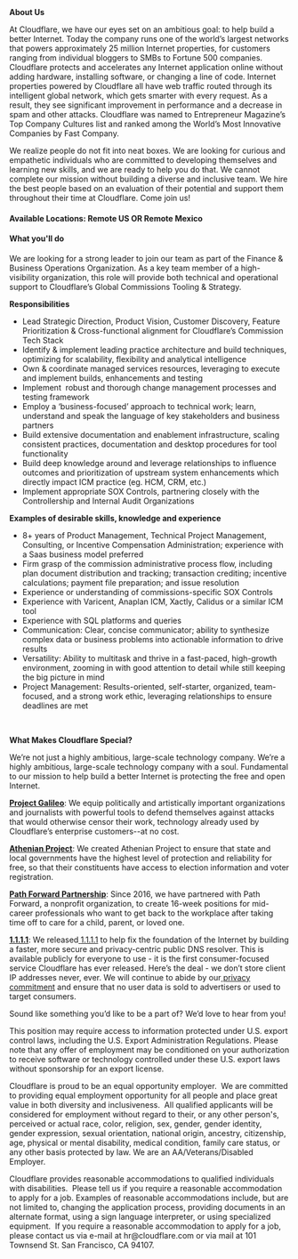 <div class="content-intro">
	<div><strong>About Us</strong></div>
	<div>
		<p><span style="font-weight: 400;">At Cloudflare, we have our eyes set on an ambitious goal: to help build a better Internet. Today the company runs one of the world’s largest networks that powers approximately 25 million Internet properties, for customers ranging from individual bloggers to SMBs to Fortune 500 companies. Cloudflare protects and accelerates any Internet application online without adding hardware, installing software, or changing a line of code. Internet properties powered by Cloudflare all have web traffic routed through its intelligent global network, which gets smarter with every request. As a result, they see significant improvement in performance and a decrease in spam and other attacks. Cloudflare was named to Entrepreneur Magazine’s Top Company Cultures list and ranked among the World’s Most Innovative Companies by Fast Company.</span><span style="font-weight: 400;">&nbsp;</span></p>
		<p><span style="font-weight: 400;">We realize people do not fit into neat boxes. We are looking for curious and empathetic individuals who are committed to developing themselves and learning new skills, and we are ready to help you do that. We cannot complete our mission without building a diverse and inclusive team. We hire the best people based on an evaluation of their potential and support them throughout their time at Cloudflare. Come join us!&nbsp;</span></p>
	</div>
</div>
<h4>Available Locations: Remote US OR Remote Mexico</h4>
<h4>What you'll do</h4>
<p>We are looking for a strong leader to join our team as part of the Finance &amp; Business Operations Organization. As a key team member of a high-visibility organization, this role will provide both technical and operational support to Cloudflare’s Global Commissions Tooling &amp; Strategy.</p>
<p><strong>Responsibilities</strong></p>
<ul>
	<li>Lead Strategic Direction, Product Vision, Customer Discovery, Feature Prioritization &amp; Cross-functional alignment for Cloudflare’s Commission Tech Stack</li>
	<li>Identify &amp; implement leading practice architecture and build techniques, optimizing for scalability, flexibility and analytical intelligence</li>
	<li>Own &amp; coordinate managed services resources, leveraging to execute and implement builds, enhancements and testing</li>
	<li>Implement&nbsp; robust and thorough change management processes and&nbsp; testing framework</li>
	<li>Employ a ‘business-focused’ approach to technical work; learn, understand and speak the language of key stakeholders and business partners</li>
	<li>Build extensive documentation and enablement infrastructure, scaling consistent practices, documentation and desktop procedures for tool functionality</li>
	<li>Build deep knowledge around and leverage relationships to influence outcomes and prioritization of upstream system enhancements which directly impact ICM practice (eg. HCM, CRM, etc.)</li>
	<li>Implement appropriate SOX Controls, partnering closely with the Controllership and Internal Audit Organizations</li>
</ul>
<p><strong>Examples of desirable skills, knowledge and experience</strong></p>
<ul>
	<li>8+ years of Product Management, Technical Project Management, Consulting, or Incentive Compensation Administration; experience with a Saas business model preferred</li>
	<li>Firm grasp of the commission administrative process flow, including plan document distribution and tracking; transaction crediting; incentive calculations; payment file preparation; and issue resolution&nbsp;&nbsp;</li>
	<li>Experience or understanding of commissions-specific SOX Controls</li>
	<li>Experience with Varicent, Anaplan ICM, Xactly, Calidus or a similar ICM tool</li>
	<li>Experience with SQL platforms and queries</li>
	<li>Communication: Clear, concise communicator; ability to synthesize complex data or business problems into actionable information to drive results</li>
	<li>Versatility: Ability to multitask and thrive in a fast-paced, high-growth environment, zooming in with good attention to detail while still keeping the big picture in mind</li>
	<li>Project Management: Results-oriented, self-starter, organized, team-focused, and a strong work ethic, leveraging relationships to ensure deadlines are met</li>
</ul>
<p>&nbsp;</p>
<div class="content-conclusion">
	<p><strong>What Makes Cloudflare Special?</strong></p>
	<p><span style="font-weight: 400;">We’re not just a highly ambitious, large-scale technology company. We’re a highly ambitious, large-scale technology company with a soul. Fundamental to our mission to help build a better Internet is protecting the free and open Internet.</span></p>
	<p><a href="https://blog.cloudflare.com/protecting-free-expression-online/"><strong>Project Galileo</strong></a><span style="font-weight: 400;">: We equip politically and artistically important organizations and journalists with powerful tools to defend themselves against attacks that would otherwise censor their work, technology already used by Cloudflare’s enterprise customers--at no cost.</span></p>
	<p><strong><a href="https://www.cloudflare.com/athenian/">Athenian Project</a></strong><span style="font-weight: 400;">: We created Athenian Project to ensure that state and local governments have the highest level of protection and reliability for free, so that their constituents have access to election information and voter registration.</span></p>
	<p><a href="https://blog.cloudflare.com/tag/path-forward/"><strong>Path Forward Partnership</strong></a><span style="font-weight: 400;">: Since 2016, we have partnered with Path Forward, a nonprofit organization, to create 16-week positions for mid-career professionals who want to get back to the workplace after taking time off to care for a child, parent, or loved one.</span></p>
	<p><a href="https://1.1.1.1/"><strong>1.1.1.1</strong></a><span style="font-weight: 400;">: We released</span><a href="https://1.1.1.1/"> <span style="font-weight: 400;">1.1.1.1</span></a><span style="font-weight: 400;"> to help fix the foundation of the Internet by building a faster, more secure and privacy-centric public DNS resolver. This is available publicly for everyone to use - it is the first consumer-focused service Cloudflare has ever released. Here’s the deal - we don’t store client IP addresses never, ever. We will continue to abide by our</span><a href="https://developers.cloudflare.com/1.1.1.1/privacy/public-dns-resolver"> privacy commitment</a><span style="font-weight: 400;"> and ensure that no user data is sold to advertisers or used to target consumers.</span></p>
	<p><span style="font-weight: 400;">Sound like something you’d like to be a part of? We’d love to hear from you!</span></p>
	<p><span style="font-weight: 400;">This position may require access to information protected under U.S. export control laws, including the U.S. Export Administration Regulations. Please note that any offer of employment may be conditioned on your authorization to receive software or technology controlled under these U.S. export laws without sponsorship for an export license.</span></p>
	<p><span style="font-weight: 400;">Cloudflare is proud to be an equal opportunity employer. &nbsp;We are committed to providing equal employment opportunity for all people and place great value in both diversity and inclusiveness. &nbsp;All qualified applicants will be considered for employment without regard to their, or any other person's, perceived or actual</span> <span style="font-weight: 400;">race, color, religion, sex, gender, gender identity, gender expression, sexual orientation, national origin, ancestry, citizenship, age, physical or mental disability, medical condition, family care status, or any other basis protected by law. </span><span style="font-weight: 400;">We are an AA/Veterans/Disabled Employer.</span></p>
	<p><span style="font-weight: 400;">Cloudflare provides reasonable accommodations to qualified individuals with disabilities. &nbsp;Please tell us if you require a reasonable accommodation to apply for a job. Examples of reasonable accommodations include, but are not limited to, changing the application process, providing documents in an alternate format, using a sign language interpreter, or using specialized equipment. &nbsp;If you require a reasonable accommodation to apply for a job, please contact us via e-mail at </span><span style="font-weight: 400;">hr@cloudflare.com</span><span style="font-weight: 400;"> or via mail at 101 Townsend St. San Francisco, CA 94107.</span></p>
</div>